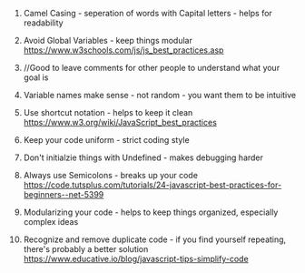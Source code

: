 1) Camel Casing - seperation of words with Capital letters - helps for readability

2) Avoid Global Variables - keep things modular
    https://www.w3schools.com/js/js_best_practices.asp

3) //Good to leave comments for other people to understand what your goal is

4)  Variable names make sense - not random - you want them to be intuitive

5)  Use shortcut notation - helps to keep it clean
    https://www.w3.org/wiki/JavaScript_best_practices

6)  Keep your code uniform - strict coding style

7)  Don't initialzie things with Undefined - makes debugging harder

8)  Always use Semicolons - breaks up your code
    https://code.tutsplus.com/tutorials/24-javascript-best-practices-for-beginners--net-5399

9)  Modularizing your code - helps to keep things organized, especially complex ideas

10) Recognize and remove duplicate code - if you find yourself repeating, there's probably a better solution
    https://www.educative.io/blog/javascript-tips-simplify-code
